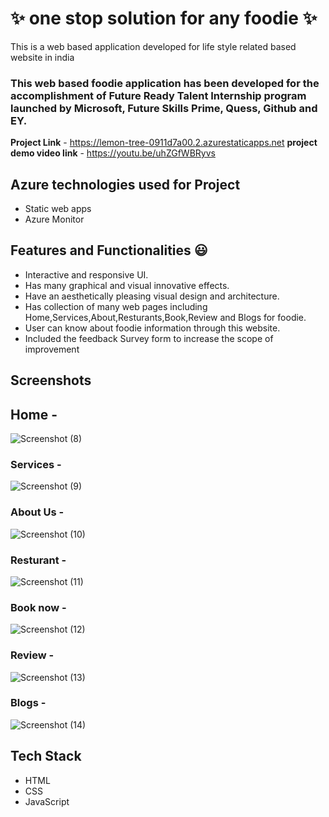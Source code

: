 # ✨  one stop solution for any foodie ✨

This is a web based application developed for life style related based website in india

### This web based foodie application has been developed for the accomplishment of Future Ready Talent Internship program launched by Microsoft, Future Skills Prime, Quess, Github and EY.


**Project Link** - https://lemon-tree-0911d7a00.2.azurestaticapps.net
**project demo video link** - https://youtu.be/uhZGfWBRyvs 

## Azure technologies used for Project

- Static web apps
- Azure Monitor

## Features and Functionalities 😃

- Interactive and responsive UI.
- Has many graphical and visual innovative effects.
- Have an aesthetically pleasing visual design and architecture.
- Has collection of many web pages including Home,Services,About,Resturants,Book,Review and Blogs for foodie.
- User can know about foodie information through this website.
- Included the feedback Survey form to increase the scope of improvement 

## Screenshots

## Home -

![Screenshot (8)](https://user-images.githubusercontent.com/118588237/209442949-f2849263-85ae-48fd-b5ac-7321d5e53f45.png)

### Services -

   ![Screenshot (9)](https://user-images.githubusercontent.com/118588237/209442964-4d71ef1b-cd87-4fa0-bce3-3c5fc47333a8.png)

### About Us -

![Screenshot (10)](https://user-images.githubusercontent.com/118588237/209442978-afc4f3c8-7384-4f12-99b1-7ca1ae2a5ff0.png)

### Resturant -

![Screenshot (11)](https://user-images.githubusercontent.com/118588237/209442986-08e75557-c113-4349-9d78-7f96ef3b8460.png)

### Book now -     

![Screenshot (12)](https://user-images.githubusercontent.com/118588237/209443008-dddf61ae-458b-43d1-9463-b325f7718aca.png)

### Review -

![Screenshot (13)](https://user-images.githubusercontent.com/118588237/209443021-1a680276-2992-42e1-b7e6-b8abda808826.png)

### Blogs -

![Screenshot (14)](https://user-images.githubusercontent.com/118588237/209443069-dd8eb1d7-799c-4d46-ac5c-a8375ba0fe66.png)

## Tech Stack
- HTML
- CSS
- JavaScript
